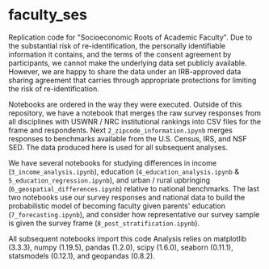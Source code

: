 # faculty_ses

Replication code for "Socioeconomic Roots of Academic Faculty". Due to the substantial risk of re-identification, the personally identifiable information it contains, and the terms of the consent agreement by participants, we cannot make the underlying data set publicly available. However, we are happy to share the data under an IRB-approved data sharing agreement that carries through appropriate protections for limiting the risk of re-identification.

Notebooks are ordered in the way they were executed. Outside of this repository, we have a notebook that merges the raw survey responses from all disciplines with USWNR / NRC institutional rankings into CSV files for the frame and respondents. Next `2_zipcode_information.ipynb` merges responses to benchmarks available from the U.S. Census, IRS, and NSF SED. The data produced here is used for all subsequent analyses. 

We have several notebooks for studying differences in income (`3_income_analysis.ipynb`), education (`4_education_analysis.ipynb` & `5_education_regression.ipynb`), and urban / rural upbringing (`6_geospatial_differences.ipynb`) relative to national benchmarks. The last two notebooks use our survey responses and national data to build the probabilistic model of becoming faculty given parents' education (`7_forecasting.ipynb`), and consider how representative our survey sample is given the survey frame (`8_post_stratification.ipynb`).

All subsequent notebooks import this code Analysis relies on matplotlib (3.3.3), numpy (1.19.5), pandas (1.2.0), scipy (1.6.0), seaborn (0.11.1), statsmodels (0.12.1), and geopandas (0.8.2).
